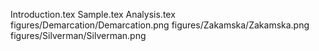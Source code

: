 Introduction.tex
Sample.tex
Analysis.tex
figures/Demarcation/Demarcation.png
figures/Zakamska/Zakamska.png
figures/Silverman/Silverman.png
